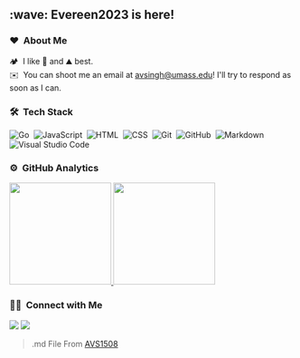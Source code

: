 <h2>:wave: Evereen2023 is here!</h2>

### ❤️ &nbsp;About Me

🏕️ &nbsp;I like 🌊 and ⛰️ best.\
✉️ &nbsp;You can shoot me an email at avsingh@umass.edu! I'll try to respond as soon as I can.

### 🛠 &nbsp;Tech Stack

![Go](https://img.shields.io/badge/-Go-05122A?style=flat&logo=Go)&nbsp;
![JavaScript](https://img.shields.io/badge/-JavaScript-05122A?style=flat&logo=javascript)&nbsp;
![HTML](https://img.shields.io/badge/-HTML-05122A?style=flat&logo=HTML5)&nbsp;
![CSS](https://img.shields.io/badge/-CSS-05122A?style=flat&logo=CSS3&logoColor=1572B6)&nbsp;
![Git](https://img.shields.io/badge/-Git-05122A?style=flat&logo=git)&nbsp;
![GitHub](https://img.shields.io/badge/-GitHub-05122A?style=flat&logo=github)&nbsp;
![Markdown](https://img.shields.io/badge/-Markdown-05122A?style=flat&logo=markdown)\
![Visual Studio Code](https://img.shields.io/badge/-Visual%20Studio%20Code-05122A?style=flat&logo=visual-studio-code&logoColor=007ACC)&nbsp;

### ⚙️ &nbsp;GitHub Analytics

<a href="https://github.com/Evereen2023">
  <img height="180em" src="https://github-readme-stats-eight-theta.vercel.app/api?username=Evereen2023&show_icons=true&theme=algolia&include_all_commits=true&count_private=true"/>
  <img height="180em" src="https://github-readme-stats-eight-theta.vercel.app/api/top-langs/?username=Evereen2023&layout=compact&langs_count=8&theme=algolia"/>
</a>

### 🤝🏻 &nbsp;Connect with Me

<a href="https://evereen.site/"><img src="https://img.shields.io/badge/-evereen.site-3423A6?style=flat&logo=Google-Chrome&logoColor=white"/></a>
<a href="mailto:evereen2023@gmail.com"><img src="https://img.shields.io/badge/-evereen2023@gmail.com-D14836?style=flat&logo=Gmail&logoColor=white"/></a>


>.md File From [AVS1508](https://github.com/AVS1508)
